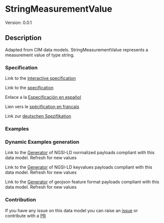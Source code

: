 # StringMeasurementValue
Version: 0.0.1

## Description 

Adapted from CIM data models. StringMeasurementValue represents a measurement value of type string.
### Specification

Link to the [interactive specification](https://swagger.lab.fiware.org/?url=https://github.com/smart-data-models/dataModel.EnergyCIM/blob/master/StringMeasurementValue/swagger.yaml)

Link to the [specification](https://github.com/smart-data-models/dataModel.EnergyCIM/blob/master/StringMeasurementValue/doc/spec.md)

Enlace a la [Especificación en español](https://github.com/smart-data-models/dataModel.EnergyCIM/blob/master/StringMeasurementValue/doc/spec_ES.md)

Lien vers le [spécification en français](https://github.com/smart-data-models/dataModel.EnergyCIM/blob/master/StringMeasurementValue/doc/spec_FR.md)

Link zur [deutschen Spezifikation](https://github.com/smart-data-models/dataModel.EnergyCIM/blob/master/StringMeasurementValue/doc/spec_DE.md)
### Examples
### Dynamic Examples generation

Link to the [Generator](https://smartdatamodels.org/extra/ngsi-ld_generator.php?schemaUrl=https://raw.githubusercontent.com/smart-data-models/dataModel.EnergyCIM/master/StringMeasurementValue/schema.json&email=info@smartdatamodels.org) of NGSI-LD normalized payloads compliant with this data model. Refresh for new values

Link to the [Generator](https://smartdatamodels.org/extra/ngsi-ld_generator_keyvalues.php?schemaUrl=https://raw.githubusercontent.com/smart-data-models/dataModel.EnergyCIM/master/StringMeasurementValue/schema.json&email=info@smartdatamodels.org) of NGSI-LD keyvalues payloads compliant with this data model. Refresh for new values

Link to the [Generator](https://smartdatamodels.org/extra/geojson_features_generator_v1.0.php?schemaUrl=https://raw.githubusercontent.com/smart-data-models/dataModel.EnergyCIM/master/StringMeasurementValue/schema.json&email=info@smartdatamodels.org) of geojson feature format payloads compliant with this data model. Refresh for new values
### Contribution

 If you have any issue on this data model you can raise an [issue](https://github.com/smart-data-models/dataModel.EnergyCIM/issues)  or contribute with a [PR](https://github.com/smart-data-models/dataModel.EnergyCIM/pulls)